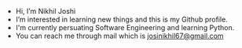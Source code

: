-  Hi, I’m Nikhil Joshi
-  I’m interested in learning new things and this is my Github profile.
-  I'm currently persuating Software Engineering and learning Python.
-  You can reach me through mail which is josinikhil67@gmail.com

<!---
NikhilJoshi08/NikhilJoshi08 is a ✨ special ✨ repository because its `README.md` (this file) appears on your GitHub profile.
You can click the Preview link to take a look at your changes.
--->
